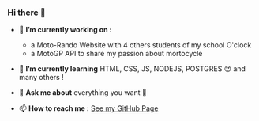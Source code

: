### Hi there 👋

<!--
**Karine-Bauch/Karine-Bauch** is a ✨ _special_ ✨ repository because its `README.md` (this file) appears on your GitHub profile.
-->

- 🔭 __I’m currently working on :__
  - a Moto-Rando Website with 4 others students of my school O'clock
  - a MotoGP API to share my passion about mortocycle

- 🌱 __I’m currently learning__ HTML, CSS, JS, NODEJS, POSTGRES :heart_eyes: and many others !

- 💬 __Ask me about__ everything you want :zany_face:

- 📫 __How to reach me :__ [See my GitHub Page](https://karine-bauch.github.io/)
